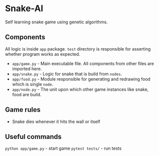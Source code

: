 # Snake-AI
Self learning snake game using genetic algorithms.

## Components

All logic is inside `app` package. `test` directory is responsible for asserting whether program works as expected.

* `app/game.py` - Main executable file. All components from other files are imported here.
* `app/snake.py` - Logic for snake that is build from `nodes`.
* `app/food.py` - Module responsible for generating and redrawing food which is single `node`.
* `app/node.py` - The unit upon which other game instances like snake, food are build.

## Game rules
- Snake dies whenever it hits the wall or itself

## Useful commands
`python app/game.py` - start game
`pytest tests/` - run tests
